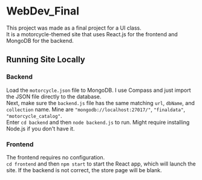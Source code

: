 # WebDev_Final

This project was made as a final project for a UI class.  
It is a motorcycle-themed site that uses React.js for the frontend and MongoDB for the backend.

## Running Site Locally

### Backend
Load the `motorcycle.json` file to MongoDB. I use Compass and just import the JSON file directly to the database.  
Next, make sure the `backend.js` file has the same matching `url`, `dbName`, and `collection` name. Mine are `"mongodb://localhost:27017/"`, `"finaldata"`, `"motorcycle_catalog"`.  
Enter `cd backend` and then `node backend.js` to run. Might require installing Node.js if you don't have it.

### Frontend
The frontend requires no configuration.  
`cd frontend` and then `npm start` to start the React app, which will launch the site.
If the backend is not correct, the store page will be blank.

